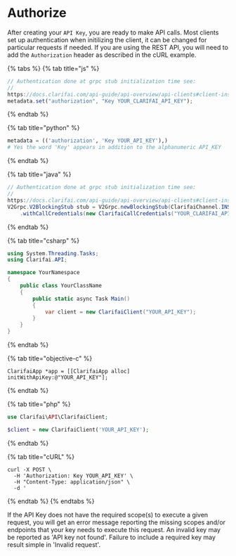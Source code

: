 # Authorize

After creating your `API Key`, you are ready to make API calls. Most
clients set up authentication when initilizing the client, it can be
changed for particular requests if needed. If you are using the REST
API, you will need to add the `Authorization` header as described in
the cURL example.

{% tabs %}
{% tab title="js" %}
```javascript
// Authentication done at grpc stub initialization time see:
//
https://docs.clarifai.com/api-guide/api-overview/api-clients#client-installation-instructions
metadata.set("authorization", "Key YOUR_CLARIFAI_API_KEY");
```
{% endtab %}

{% tab title="python" %}
```python
metadata = (('authorization', 'Key YOUR_API_KEY'),)
# Yes the word 'Key' appears in addition to the alphanumeric API_KEY

```
{% endtab %}

{% tab title="java" %}
```java
// Authentication done at grpc stub initialization time see:
//
https://docs.clarifai.com/api-guide/api-overview/api-clients#client-installation-instructions
V2Grpc.V2BlockingStub stub = V2Grpc.newBlockingStub(ClarifaiChannel.INSTANCE.getGrpcChannel())
    .withCallCredentials(new ClarifaiCallCredentials("YOUR_CLARIFAI_API_KEY"));
```
{% endtab %}

{% tab title="csharp" %}
```csharp
using System.Threading.Tasks;
using Clarifai.API;

namespace YourNamespace
{
    public class YourClassName
    {
        public static async Task Main()
        {
            var client = new ClarifaiClient("YOUR_API_KEY");
        }
    }
}
```
{% endtab %}

{% tab title="objective-c" %}
```text
ClarifaiApp *app = [[ClarifaiApp alloc] initWithApiKey:@"YOUR_API_KEY"];
```
{% endtab %}

{% tab title="php" %}
```php
use Clarifai\API\ClarifaiClient;

$client = new ClarifaiClient('YOUR_API_KEY');
```
{% endtab %}

{% tab title="cURL" %}
```text
curl -X POST \
  -H 'Authorization: Key YOUR_API_KEY' \
  -H "Content-Type: application/json" \
  -d '
```
{% endtab %}
{% endtabs %}

If the API Key does not have the required scope\(s\) to execute a
given request, you will get an error message reporting the missing
scopes and/or endpoints that your key needs to execute this
request. An invalid key may be reported as 'API key not
found'. Failure to include a required key may result simple in
'Invalid request'.


